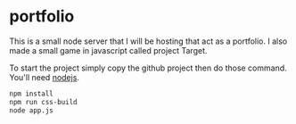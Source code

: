 # portfolio
This is a small node server that I will be hosting that act as a portfolio. I also made a small game in javascript called project Target.

To start the project simply copy the github project then do those command. You'll need [nodejs](https://nodejs.org/).


```bash
npm install
npm run css-build
node app.js
```
